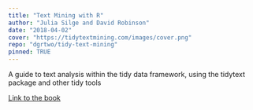 ```yaml
---
title: "Text Mining with R"
author: "Julia Silge and David Robinson"
date: "2018-04-02"
cover: "https://tidytextmining.com/images/cover.png"
repo: "dgrtwo/tidy-text-mining"
pinned: TRUE
---
```


A guide to text analysis within the tidy data framework, using the tidytext package and other tidy tools

[Link to the book](https://tidytextmining.com/)
